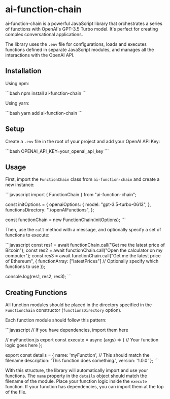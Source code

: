 # ai-function-chain

ai-function-chain is a powerful JavaScript library that orchestrates a series of functions with OpenAI's GPT-3.5 Turbo model. It's perfect for creating complex conversational applications.

The library uses the `.env` file for configurations, loads and executes functions defined in separate JavaScript modules, and manages all the interactions with the OpenAI API.

## Installation

Using npm:

\`\`\`bash
npm install ai-function-chain
\`\`\`

Using yarn:

\`\`\`bash
yarn add ai-function-chain
\`\`\`

## Setup

Create a `.env` file in the root of your project and add your OpenAI API Key:

\`\`\`bash
OPENAI_API_KEY=your_openai_api_key
\`\`\`

## Usage

First, import the `FunctionChain` class from `ai-function-chain` and create a new instance:

\`\`\`javascript
import { FunctionChain } from "ai-function-chain";

const initOptions = {
  openaiOptions: {
    model: "gpt-3.5-turbo-0613",
  },
  functionsDirectory: "./openAIFunctions",
};

const functionChain = new FunctionChain(initOptions);
\`\`\`

Then, use the `call` method with a message, and optionally specify a set of functions to execute:

\`\`\`javascript
const res1 = await functionChain.call("Get me the latest price of Bitcoin");
const res2 = await functionChain.call("Open the calculator on my computer");
const res3 = await functionChain.call("Get me the latest price of Ethereum", {
  functionArray: ["latestPrices"] // Optionally specify which functions to use
});

console.log(res1, res2, res3);
\`\`\`

## Creating Functions

All function modules should be placed in the directory specified in the `FunctionChain` constructor (`functionsDirectory` option). 

Each function module should follow this pattern:

\`\`\`javascript
// If you have dependencies, import them here

// myFunction.js
export const execute = async (args) => {
  // Your function logic goes here
};

export const details = {
  name: 'myFunction', // This should match the filename
  description: 'This function does something.',
  version: '1.0.0'
};
\`\`\`

With this structure, the library will automatically import and use your functions. The `name` property in the `details` object should match the filename of the module. Place your function logic inside the `execute` function. If your function has dependencies, you can import them at the top of the file.
